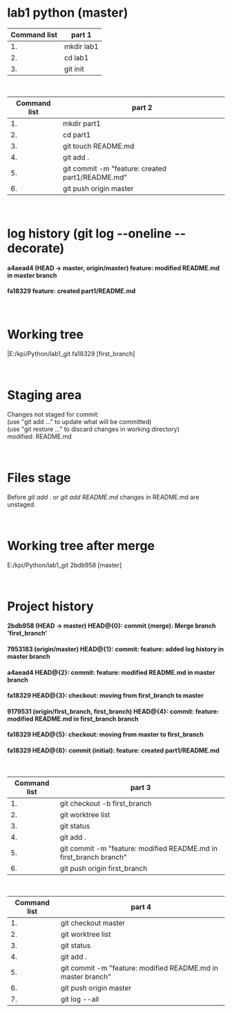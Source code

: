# lab1 python (master)

| Сommand list | part 1     |
| ------------ | ---------- |
| 1.           | mkdir lab1 |
| 2.           | cd lab1    |
| 3.           | git init   |

<br/> 

| Сommand list | part 2                                           |
| ------------ | ------------------------------------------------ |
| 1.           | mkdir part1                                      |
| 2.           | cd part1                                         |
| 3.           | git touch README.md                              |
| 4.           | git add .                                        |
| 5.           | git commit -m "feature: created part1/README.md" |
| 6.           | git push origin master                           |

<br/>

# log history (git log --oneline --decorate)

#### a4aead4 (HEAD -> master, origin/master) feature: modified README.md in master branch
#### fa18329 feature: created part1/README.md

<br/> 

# Working tree
|E:/kpi/Python/lab1_git  fa18329 [first_branch]

<br/> 

# Staging area

Changes not staged for commit:  
(use "git add <file>..." to update what will be committed)  
(use "git restore <file>..." to discard changes in working directory)  
modified:   README.md

<br/>

# Files stage
Before *git add .* or *git add README.md* changes in README.md are unstaged.

<br/>

# Working tree after merge
E:/kpi/Python/lab1_git  2bdb958 [master]

<br/>

# Project history
#### 2bdb958 (HEAD -> master) HEAD@{0}: commit (merge): Merge branch 'first_branch'  
#### 7953183 (origin/master) HEAD@{1}: commit: feature: added log history in master branch  
#### a4aead4 HEAD@{2}: commit: feature: modified README.md in master branch  
#### fa18329 HEAD@{3}: checkout: moving from first_branch to master  
#### 9179531 (origin/first_branch, first_branch) HEAD@{4}: commit: feature: modified README.md in first_branch branch  
#### fa18329 HEAD@{5}: checkout: moving from master to first_branch  
#### fa18329 HEAD@{6}: commit (initial): feature: created part1/README.md  

<br/>

| Сommand list | part 3                                                             |
| ------------ | ------------------------------------------------------------------ |
| 1.           | git checkout -b first_branch                                       |
| 2.           | git worktree list                                                  |
| 3.           | git status                                                         |
| 4.           | git add .                                                          |
| 5.           | git commit -m "feature: modified README.md in first_branch branch" |
| 6.           | git push origin first_branch                                       |

<br/>

| Сommand list | part 4                                                       |
| ------------ | ------------------------------------------------------------ |
| 1.           | git checkout master                                          |
| 2.           | git worktree list                                            |
| 3.           | git status                                                   |
| 4.           | git add .                                                    |
| 5.           | git commit -m "feature: modified README.md in master branch" |
| 6.           | git push origin master                                       |
| 7.           | git log --all                                                |

<br/>